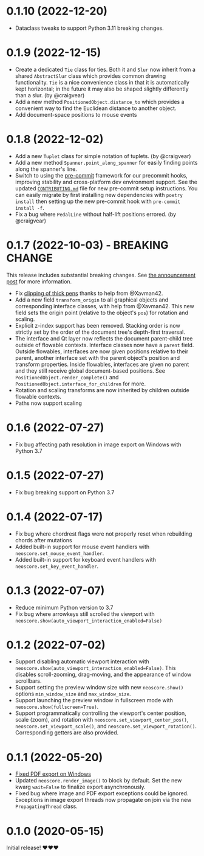 # 0.1.10 (2022-12-20)

- Dataclass tweaks to support Python 3.11 breaking changes.

# 0.1.9 (2022-12-15)

- Create a dedicated `Tie` class for ties. Both it and `Slur` now inherit from a shared `AbstractSlur` class which provides common drawing functionality. `Tie` is a nice convenience class in that it is automatically kept horizontal; in the future it may also be shaped slightly differently than a slur. (by @craigvear)
- Add a new method `PositionedObject.distance_to` which provides a convenient way to find the Euclidean distance to another object.
- Add document-space positions to mouse events

# 0.1.8 (2022-12-02)

- Add a new `Tuplet` class for simple notation of tuplets. (by @craigvear)
- Add a new method `Spanner.point_along_spanner` for easily finding points along the spanner's line.
- Switch to using the [pre-commit](https://pre-commit.com/) framework for our precommit hooks, improving stability and cross-platform dev environment support. See the updated [`CONTRIBUTING.md`](/CONTRIBUTING.md) file for new pre-commit setup instructions. You can easily migrate by first installing new dependencies with `poetry install` then setting up the new pre-commit hook with `pre-commit install -f`.
- Fix a bug where `PedalLine` without half-lift positions errored. (by @craigvear)

# 0.1.7 (2022-10-03) - BREAKING CHANGE

This release includes substantial breaking changes. See [the announcement post](https://github.com/DigiScore/neoscore/discussions/73) for more information.

- Fix [clipping of thick pens](https://github.com/DigiScore/neoscore/issues/14) thanks to help from @Xavman42.
- Add a new field `transform_origin` to all graphical objects and corresponding interface classes, with help from @Xavman42. This new field sets the origin point (relative to the object's `pos`) for rotation and scaling.
- Explicit z-index support has been removed. Stacking order is now strictly set by the order of the document tree's depth-first traversal.
- The interface and Qt layer now reflects the document parent-child tree outside of flowable contexts. Interface classes now have a `parent` field. Outside flowables, interfaces are now given positions relative to their parent, another interface set with the parent object's position and transform properties. Inside flowables, interfaces are given no parent and they still receive global document-based positions. See `PositionedObject.render_complete()` and `PositionedObject.interface_for_children` for more.
- Rotation and scaling transforms are now inherited by children outside flowable contexts.
- Paths now support scaling

# 0.1.6 (2022-07-27)
- Fix bug affecting path resolution in image export on Windows with Python 3.7

# 0.1.5 (2022-07-27)
- Fix bug breaking support on Python 3.7

# 0.1.4 (2022-07-17)
- Fix bug where chordrest flags were not properly reset when rebuilding chords after mutations
- Added built-in support for mouse event handlers with `neoscore.set_mouse_event_handler`.
- Added built-in support for keyboard event handlers with `neoscore.set_key_event_handler`.

# 0.1.3 (2022-07-07)
- Reduce minimum Python version to 3.7
- Fix bug where arrowkeys still scrolled the viewport with `neoscore.show(auto_viewport_interaction_enabled=False)`


# 0.1.2 (2022-07-02)
- Support disabling automatic viewport interaction with `neoscore.show(auto_viewport_interaction_enabled=False)`. This disables scroll-zooming, drag-moving, and the appearance of window scrollbars.
- Support setting the preview window size with new `neoscore.show()` options `min_window_size` and `max_window_size`.
- Support launching the preview window in fullscreen mode with `neoscore.show(fullscreen=True)`.
- Support programmatically controlling the viewport's center position, scale (zoom), and rotation with `neoscore.set_viewport_center_pos()`, `neoscore.set_viewport_scale()`, and `neoscore.set_viewport_rotation()`. Corresponding getters are also provided.

# 0.1.1 (2022-05-20)

- [Fixed PDF export on Windows](https://github.com/DigiScore/neoscore/issues/37)
- Updated `neoscore.render_image()` to block by default. Set the new kwarg `wait=False` to finalize export asynchronously.
- Fixed bug where image and PDF export exceptions could be ignored. Exceptions in image export threads now propagate on join via the new `PropagatingThread` class.

# 0.1.0 (2020-05-15)

Initial release! ❤️❤️❤️
